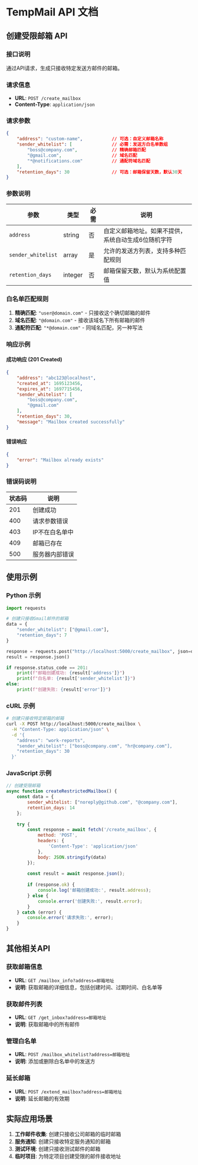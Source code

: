 # TempMail API 文档

## 创建受限邮箱 API

### 接口说明
通过API请求，生成只接收特定发送方邮件的邮箱。

### 请求信息
- **URL**: `POST /create_mailbox`
- **Content-Type**: `application/json`

### 请求参数

```json
{
    "address": "custom-name",           // 可选：自定义邮箱名称
    "sender_whitelist": [               // 必需：发送方白名单数组
        "boss@company.com",             // 精确邮箱匹配
        "@gmail.com",                   // 域名匹配
        "*@notifications.com"           // 通配符域名匹配
    ],
    "retention_days": 30                // 可选：邮箱保留天数，默认30天
}
```

### 参数说明

| 参数 | 类型 | 必需 | 说明 |
|------|------|------|------|
| `address` | string | 否 | 自定义邮箱地址。如果不提供，系统自动生成6位随机字符 |
| `sender_whitelist` | array | 是 | 允许的发送方列表，支持多种匹配规则 |
| `retention_days` | integer | 否 | 邮箱保留天数，默认为系统配置值 |

### 白名单匹配规则

1. **精确匹配**: `"user@domain.com"` - 只接收这个确切邮箱的邮件
2. **域名匹配**: `"@domain.com"` - 接收该域名下所有邮箱的邮件
3. **通配符匹配**: `"*@domain.com"` - 同域名匹配，另一种写法

### 响应示例

#### 成功响应 (201 Created)
```json
{
    "address": "abc123@localhost",
    "created_at": 1695123456,
    "expires_at": 1697715456,
    "sender_whitelist": [
        "boss@company.com",
        "@gmail.com"
    ],
    "retention_days": 30,
    "message": "Mailbox created successfully"
}
```

#### 错误响应
```json
{
    "error": "Mailbox already exists"
}
```

### 错误码说明

| 状态码 | 说明 |
|--------|------|
| 201 | 创建成功 |
| 400 | 请求参数错误 |
| 403 | IP不在白名单中 |
| 409 | 邮箱已存在 |
| 500 | 服务器内部错误 |

## 使用示例

### Python 示例

```python
import requests

# 创建只接收Gmail邮件的邮箱
data = {
    "sender_whitelist": ["@gmail.com"],
    "retention_days": 7
}

response = requests.post("http://localhost:5000/create_mailbox", json=data)
result = response.json()

if response.status_code == 201:
    print(f"邮箱创建成功: {result['address']}")
    print(f"白名单: {result['sender_whitelist']}")
else:
    print(f"创建失败: {result['error']}")
```

### cURL 示例

```bash
# 创建只接收特定邮箱的邮箱
curl -X POST http://localhost:5000/create_mailbox \
  -H "Content-Type: application/json" \
  -d '{
    "address": "work-reports",
    "sender_whitelist": ["boss@company.com", "hr@company.com"],
    "retention_days": 30
  }'
```

### JavaScript 示例

```javascript
// 创建受限邮箱
async function createRestrictedMailbox() {
    const data = {
        sender_whitelist: ["noreply@github.com", "@company.com"],
        retention_days: 14
    };
    
    try {
        const response = await fetch('/create_mailbox', {
            method: 'POST',
            headers: {
                'Content-Type': 'application/json'
            },
            body: JSON.stringify(data)
        });
        
        const result = await response.json();
        
        if (response.ok) {
            console.log('邮箱创建成功:', result.address);
        } else {
            console.error('创建失败:', result.error);
        }
    } catch (error) {
        console.error('请求失败:', error);
    }
}
```

## 其他相关API

### 获取邮箱信息
- **URL**: `GET /mailbox_info?address=邮箱地址`
- **说明**: 获取邮箱的详细信息，包括创建时间、过期时间、白名单等

### 获取邮件列表
- **URL**: `GET /get_inbox?address=邮箱地址`
- **说明**: 获取邮箱中的所有邮件

### 管理白名单
- **URL**: `POST /mailbox_whitelist?address=邮箱地址`
- **说明**: 添加或删除白名单中的发送方

### 延长邮箱
- **URL**: `POST /extend_mailbox?address=邮箱地址`
- **说明**: 延长邮箱的有效期

## 实际应用场景

1. **工作邮件收集**: 创建只接收公司邮箱的临时邮箱
2. **服务通知**: 创建只接收特定服务通知的邮箱
3. **测试环境**: 创建只接收测试邮件的邮箱
4. **临时项目**: 为特定项目创建受限的邮件接收地址
